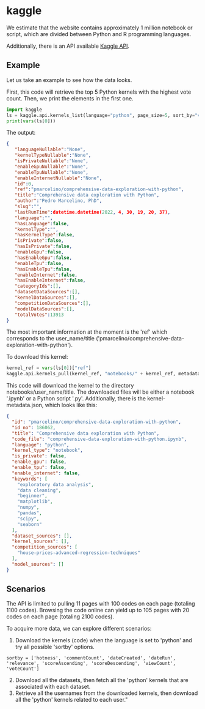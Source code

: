 # kaggle


We estimate that the website contains approximately 1 million notebook or script, which are divided between Python and R programming languages.

Additionally, there is an API available [Kaggle API](https://www.kaggle.com/docs/api).

## Example

Let us take an example to see how the data looks.

First, this code will retrieve the top 5 Python kernels with the highest vote count. Then, we print the elements in the first one.

```python
import kaggle
ls = kaggle.api.kernels_list(language="python", page_size=5, sort_by="voteCount")
print(vars(ls[0]))
```

The output:

```json
{
   "languageNullable":"None",
   "kernelTypeNullable":"None",
   "isPrivateNullable":"None",
   "enableGpuNullable":"None",
   "enableTpuNullable":"None",
   "enableInternetNullable":"None",
   "id":0,
   "ref":"pmarcelino/comprehensive-data-exploration-with-python",
   "title":"Comprehensive data exploration with Python",
   "author":"Pedro Marcelino, PhD",
   "slug":"",
   "lastRunTime":datetime.datetime(2022, 4, 30, 19, 20, 37),
   "language":"",
   "hasLanguage":false,
   "kernelType":"",
   "hasKernelType":false,
   "isPrivate":false,
   "hasIsPrivate":false,
   "enableGpu":false,
   "hasEnableGpu":false,
   "enableTpu":false,
   "hasEnableTpu":false,
   "enableInternet":false,
   "hasEnableInternet":false,
   "categoryIds":[],
   "datasetDataSources":[],
   "kernelDataSources":[],
   "competitionDataSources":[],
   "modelDataSources":[],
   "totalVotes":13913
}
```

The most important information at the moment is the 'ref' which corresponds to the user_name/title ('pmarcelino/comprehensive-data-exploration-with-python').

To download this kernel:

```python
kernel_ref = vars(ls[0])["ref"]
kaggle.api.kernels_pull(kernel_ref, "notebooks/" + kernel_ref, metadata=True)
```
This code will download the kernel to the directory notebooks/user_name/title. The downloaded files will be either a notebook '.ipynb' or a Python script '.py'.
Additionally, there is the kernel-metadata.json, which looks like this:

```json
{
  "id": "pmarcelino/comprehensive-data-exploration-with-python",
  "id_no": 186062,
  "title": "Comprehensive data exploration with Python",
  "code_file": "comprehensive-data-exploration-with-python.ipynb",
  "language": "python",
  "kernel_type": "notebook",
  "is_private": false,
  "enable_gpu": false,
  "enable_tpu": false,
  "enable_internet": false,
  "keywords": [
    "exploratory data analysis",
    "data cleaning",
    "beginner",
    "matplotlib",
    "numpy",
    "pandas",
    "scipy",
    "seaborn"
  ],
  "dataset_sources": [],
  "kernel_sources": [],
  "competition_sources": [
    "house-prices-advanced-regression-techniques"
  ],
  "model_sources": []
}
```

## Scenarios

The API is limited to pulling 11 pages with 100 codes on each page (totaling 1100 codes). Browsing the code online can yield up to 105 pages with 20 codes on each page (totaling 2100 codes).

To acquire more data, we can explore different scenarios:

1. Download the kernels (code) when the language is set to 'python' and try all possible 'sortby' options.
```
sortby = ['hotness', 'commentCount', 'dateCreated', 'dateRun', 'relevance', 'scoreAscending', 'scoreDescending', 'viewCount', 'voteCount']
```
2. Download all the datasets, then fetch all the 'python' kernels that are associated with each dataset.
3. Retrieve all the usernames from the downloaded kernels, then download all the 'python' kernels related to each user."
